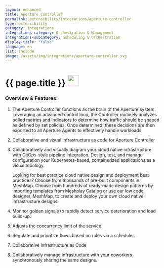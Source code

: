 ```yaml
---
layout: enhanced
title: Aperture Controller
permalink: extensibility/integrations/aperture-controller
type: extensibility
category: integrations
integrations-category: Orchestration & Management
integrations-subcategory: Scheduling & Orchestration
display-title: "false"
language: en
list: include
image: /assets/img/integrations/aperture-controller.svg
---
```


<h1>{{ page.title }} <img src="{{ page.image }}" style="width: 35px; height: 35px;" /></h1>


<!-- This needs replaced with the Category property, not the sub-category.
 #### About: The Aperture Controller functions as the brain of the Aperture system. Leveraging an advanced control loop, the Controller routinely analyzes polled metrics and indicators to determine how traffic should be shaped as defined by set policies. Once determined, these decisions are then exported to all Aperture Agents to effectively handle workloads. -->

### Overview & Features:

1. The Aperture Controller functions as the brain of the Aperture system. Leveraging an advanced control loop, the Controller routinely analyzes polled metrics and indicators to determine how traffic should be shaped as defined by set policies. Once determined, these decisions are then exported to all Aperture Agents to effectively handle workloads.

2. Collaborative and visual infrastructure as code for Aperture Controller

4. 
    Collaboratively and visually diagram your cloud native infrastructure with GitOps-style pipeline integration. Design, test, and manage configuration your Kubernetes-based, containerized applications as a visual topology.



    Looking for best practice cloud native design and deployment best practices? Choose from thousands of pre-built components in MeshMap. Choose from hundreds of ready-made design patterns by importing templates from Meshplay Catalog or use our low code designer, MeshMap, to create and deploy your own cloud native infrastructure designs.



5. Monitor golden signals to rapidly detect service deterioration and load build-up.

6. Adjusts the concurrency limit of the service.

7. Regulate and prioritize flows based on rules via a scheduler.

8. Collaborative Infrastructure as Code

9. Collaboratively manage infrastructure with your coworkers synchronously sharing the same designs.

